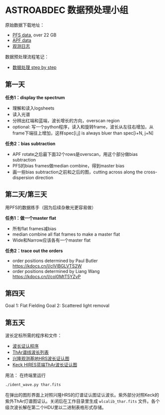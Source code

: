 ASTROABDEC 数据预处理小组
============================

原始数据下载地址：
* [PFS data](https://kdocs.cn/l/ckfHYmmkGJYq), over 22 GB
* [APF data](https://kdocs.cn/l/cjxKJIT6zlxw)
* [观测日志](https://kdocs.cn/l/cnay2iUPKhSc)

数据预处理流程笔记：
* [数据处理 step by step](https://github.com/astroabdec/raw_reduction/blob/main/ABDEC2024_raw_reduction.ipynb)

第一天
-------
**任务1：display the spectrum**
* 理解和读入logsheets
* 读入光谱
* 分辨出红端和蓝端，波长增长的方向，overscan region
* optional: 写一个python程序，读入和旋转frame，波长从左往右增加，从frame下端往上增加，这样spec[i,j] is always bluer than spec[i+N, j+N]

**任务2：bias subtraction**
* APF rotate之后最下面32个rows是overscan，用这个部分做bias subtraction
* PFS的bias frames做median combine，得到master bias
* 画一些bias subtraction之前和之后的图，cutting across along the cross-dispersion direction

第二天/第三天
--------------------
用PFS的数据练手（因为后续杂散光更容易做）

**任务1：做一个master flat**
* 所有flat frames减bias
* median combine all flat frames to make a master flat
* Wide和Narrow应该各有一个master flat

**任务2：trace out the orders**
* order positions determined by Paul Butler https://kdocs.cn/l/clVIBGLVTS2W
* order positions determined by Liang Wang https://kdocs.cn/l/col0MtT5YZvP

第四天
---------
Goal 1: Flat Fielding
Goal 2: Scattered light removal

第五天
----------


波长定标所需的程序和文件：
* [波长证认程序](https://github.com/astroabdec/raw_reduction/blob/main/ident_wave.py)
* [ThAr谱线波长列表](https://github.com/astroabdec/raw_reduction/blob/main/thar.dat)
* [兴隆观测基地HRS波长证认图](https://github.com/astroabdec/raw_reduction/blob/main/Xinglong216%20-%20HRS.pdf)
* [Keck HIRES蓝端ThAr波长证认图](https://github.com/astroabdec/raw_reduction/blob/main/Keck%20-%20HIRES_1CCD_b.pdf)

用法： 在终端里运行

```bash
./ident_wave.py thar.fits
```

在弹出的图形界面上对照兴隆HRS的灯谱证认图证认波长。紫外部分对照Keck的紫外ThAr灯谱图证认。关闭后在工作目录里生成 `wlcalib_thar.fits` 文件。各个级次波长解在第二个HDU里以二进制表格形式存储。
